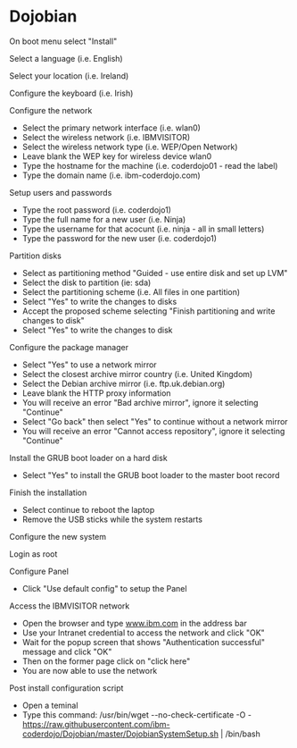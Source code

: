 # Dojobian


On boot menu select "Install"

Select a language (i.e. English)

Select your location (i.e. Ireland)

Configure the keyboard (i.e. Irish)

Configure the network
-  Select the primary network interface (i.e. wlan0)
-  Select the wireless network (i.e. IBMVISITOR)
-  Select the wireless network type (i.e. WEP/Open Network)
-  Leave blank the WEP key for wireless device wlan0
-  Type the hostname for the machine (i.e. coderdojo01 - read the label)
-  Type the domain name (i.e. ibm-coderdojo.com)

Setup users and passwords
-  Type the root password (i.e. coderdojo1)
-  Type the full name for a new user (i.e. Ninja)
-  Type the username for that acocunt (i.e. ninja - all in small letters)
-  Type the password for the new user (i.e. coderdojo1)

Partition disks
-  Select as partitioning method "Guided - use entire disk and set up LVM"
-  Select the disk to partition (ie: sda)
-  Select the partitioning scheme (i.e. All files in one partition)
-  Select "Yes" to write the changes to disks
-  Accept the proposed scheme selecting "Finish partitioning and write changes to disk"
-  Select "Yes" to write the changes to disk

Configure the package manager
-  Select "Yes" to use a network mirror
-  Select the closest archive mirror country (i.e. United Kingdom)
-  Select the Debian archive mirror (i.e. ftp.uk.debian.org)
-  Leave blank the HTTP proxy information
-  You will receive an error "Bad archive mirror", ignore it selecting "Continue"
-  Select "Go back" then select "Yes" to continue without a network mirror
-  You will receive an error "Cannot access repository", ignore it selecting "Continue"

Install the GRUB boot loader on a hard disk
-  Select "Yes" to install the GRUB boot loader to the master boot record

Finish the installation
-  Select continue to reboot the laptop
-  Remove the USB sticks while the system restarts


Configure the new system

Login as root

Configure Panel
-  Click "Use default config" to setup the Panel

Access the IBMVISITOR network
-  Open the browser and type www.ibm.com in the address bar
-  Use your Intranet credential to access the network and click "OK"
-  Wait for the popup screen that shows "Authentication successful" message and click "OK"
-  Then on the former page click on "click here"
-  You are now able to use the network

Post install configuration script
-  Open a teminal
-  Type this command:
/usr/bin/wget --no-check-certificate -O - https://raw.githubusercontent.com/ibm-coderdojo/Dojobian/master/DojobianSystemSetup.sh | /bin/bash
